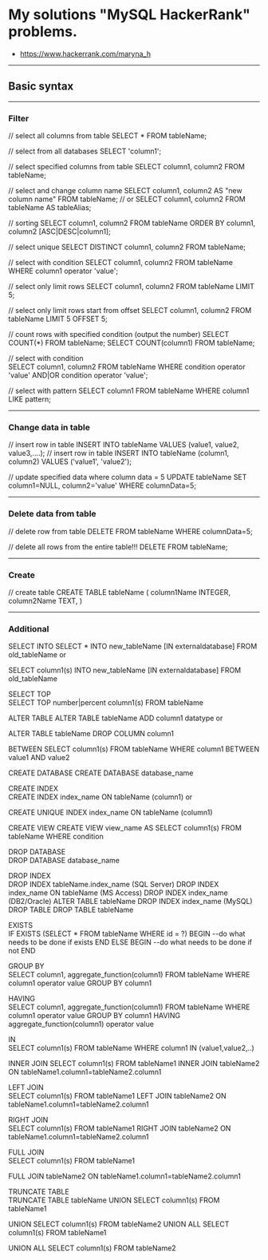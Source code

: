# My solutions "MySQL HackerRank" problems.
* https://www.hackerrank.com/maryna_h

---

## Basic syntax

---

### Filter
// select all columns from table
SELECT * FROM tableName;

// select from all databases
SELECT 'column1';

// select specified columns from table
SELECT column1, column2 FROM tableName;

// select and change column name
SELECT column1, column2 AS "new column name" FROM tableName;
// or SELECT column1, column2 FROM tableName AS tableAlias;

// sorting
SELECT column1, column2 FROM tableName ORDER BY column1, column2 [ASC|DESC|column1];

// select unique
SELECT DISTINCT column1, column2 FROM tableName; 

// select with condition
SELECT column1, column2 FROM tableName WHERE column1 operator 'value';

// select only limit rows
SELECT column1, column2 FROM tableName LIMIT 5;

// select only limit rows start from offset
SELECT column1, column2 FROM tableName LIMIT 5 OFFSET 5;

// count rows with specified condition (output the number)
SELECT COUNT(*) FROM tableName;
SELECT COUNT(column1) FROM tableName;

// select with condition	
SELECT column1, column2 FROM tableName WHERE condition operator 'value' AND|OR condition operator 'value';

// select with pattern
SELECT column1 FROM tableName WHERE column1 LIKE pattern;

---

### Change data in table
// insert row in table
INSERT INTO tableName VALUES (value1, value2, value3,....);
// insert row in table
INSERT INTO tableName (column1, column2) VALUES ('value1', 'value2');

// update specified data where column data = 5
UPDATE tableName SET column1=NULL, column2='value' WHERE columnData=5;

---

### Delete data from table
// delete row from table
DELETE FROM tableName WHERE columnData=5;

// delete all rows from the entire table!!!
DELETE FROM tableName;



---

### Create
// create table
CREATE TABLE tableName
(
	column1Name INTEGER,
	column2Name TEXT,
)


---

### Additional

SELECT INTO	
SELECT *
INTO new_tableName [IN externaldatabase]
FROM old_tableName
or

SELECT column1(s)
INTO new_tableName [IN externaldatabase]
FROM old_tableName

SELECT TOP	
SELECT TOP number|percent column1(s)
FROM tableName

ALTER TABLE	
ALTER TABLE tableName
ADD column1 datatype
or

ALTER TABLE tableName
DROP COLUMN column1

BETWEEN	
SELECT column1(s)
FROM tableName
WHERE column1
BETWEEN value1 AND value2

CREATE DATABASE	
CREATE DATABASE database_name

CREATE INDEX	
CREATE INDEX index_name
ON tableName (column1)
or

CREATE UNIQUE INDEX index_name
ON tableName (column1)

CREATE VIEW	
CREATE VIEW view_name AS
SELECT column1(s)
FROM tableName
WHERE condition

DROP DATABASE	
DROP DATABASE database_name

DROP INDEX	
DROP INDEX tableName.index_name (SQL Server)
DROP INDEX index_name ON tableName (MS Access)
DROP INDEX index_name (DB2/Oracle)
ALTER TABLE tableName
DROP INDEX index_name (MySQL)
DROP TABLE	DROP TABLE tableName

EXISTS	
IF EXISTS (SELECT * FROM tableName WHERE id = ?)
BEGIN
--do what needs to be done if exists
END
ELSE
BEGIN
--do what needs to be done if not
END

GROUP BY	
SELECT column1, aggregate_function(column1)
FROM tableName
WHERE column1 operator value
GROUP BY column1

HAVING	
SELECT column1, aggregate_function(column1)
FROM tableName
WHERE column1 operator value
GROUP BY column1
HAVING aggregate_function(column1) operator value

IN	
SELECT column1(s)
FROM tableName
WHERE column1
IN (value1,value2,..)

INNER JOIN	SELECT column1(s)
FROM tableName1
INNER JOIN tableName2
ON tableName1.column1=tableName2.column1

LEFT JOIN	
SELECT column1(s)
FROM tableName1
LEFT JOIN tableName2
ON tableName1.column1=tableName2.column1

RIGHT JOIN	
SELECT column1(s)
FROM tableName1
RIGHT JOIN tableName2
ON tableName1.column1=tableName2.column1

FULL JOIN	
SELECT column1(s)
FROM tableName1

FULL JOIN tableName2
ON tableName1.column1=tableName2.column1

TRUNCATE TABLE	
TRUNCATE TABLE tableName
UNION	SELECT column1(s) FROM tableName1

UNION
SELECT column1(s) FROM tableName2
UNION ALL	SELECT column1(s) FROM tableName1

UNION ALL
SELECT column1(s) FROM tableName2

